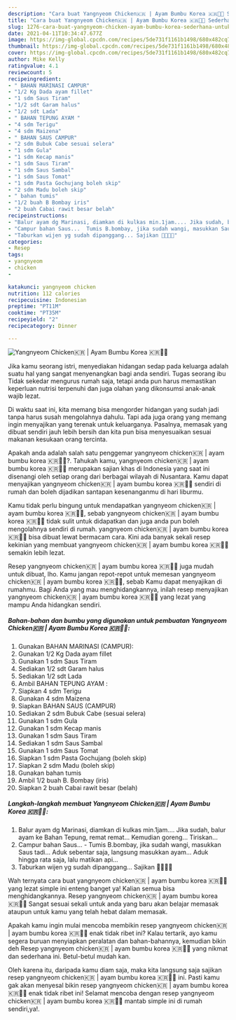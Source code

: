 ```yaml
---
description: "Cara buat Yangnyeom Chicken🇰🇷 | Ayam Bumbu Korea 🇰🇷🍲🤤 Sederhana Untuk Jualan"
title: "Cara buat Yangnyeom Chicken🇰🇷 | Ayam Bumbu Korea 🇰🇷🍲🤤 Sederhana Untuk Jualan"
slug: 1276-cara-buat-yangnyeom-chicken-ayam-bumbu-korea-sederhana-untuk-jualan
date: 2021-04-11T10:34:47.677Z
image: https://img-global.cpcdn.com/recipes/5de731f1161b1498/680x482cq70/yangnyeom-chicken🇰🇷-ayam-bumbu-korea-🇰🇷🍲🤤-foto-resep-utama.jpg
thumbnail: https://img-global.cpcdn.com/recipes/5de731f1161b1498/680x482cq70/yangnyeom-chicken🇰🇷-ayam-bumbu-korea-🇰🇷🍲🤤-foto-resep-utama.jpg
cover: https://img-global.cpcdn.com/recipes/5de731f1161b1498/680x482cq70/yangnyeom-chicken🇰🇷-ayam-bumbu-korea-🇰🇷🍲🤤-foto-resep-utama.jpg
author: Mike Kelly
ratingvalue: 4.1
reviewcount: 5
recipeingredient:
- " BAHAN MARINASI CAMPUR"
- "1/2 Kg Dada ayam fillet"
- "1 sdm Saus Tiram"
- "1/2 sdt Garam halus"
- "1/2 sdt Lada"
- " BAHAN TEPUNG AYAM "
- "4 sdm Terigu"
- "4 sdm Maizena"
- " BAHAN SAUS CAMPUR"
- "2 sdm Bubuk Cabe sesuai selera"
- "1 sdm Gula"
- "1 sdm Kecap manis"
- "1 sdm Saus Tiram"
- "1 sdm Saus Sambal"
- "1 sdm Saus Tomat"
- "1 sdm Pasta Gochujang boleh skip"
- "2 sdm Madu boleh skip"
- " bahan tumis"
- "1/2 buah B Bombay iris"
- "2 buah Cabai rawit besar belah"
recipeinstructions:
- "Balur ayam dg Marinasi, diamkan di kulkas min.1jam.... Jika sudah, balur ayam ke Bahan Tepung, remat remat... Kemudian goreng... Tiriskan..."
- "Campur bahan Saus...  Tumis B.bombay, jika sudah wangi, masukkan Saus tadi... Aduk sebentar saja, langsung masukkan ayam... Aduk hingga rata saja, lalu matikan api..."
- "Taburkan wijen yg sudah dipanggang... Sajikan 🤤💜🇰🇷"
categories:
- Resep
tags:
- yangnyeom
- chicken
- 

katakunci: yangnyeom chicken  
nutrition: 112 calories
recipecuisine: Indonesian
preptime: "PT11M"
cooktime: "PT35M"
recipeyield: "2"
recipecategory: Dinner

---
```



![Yangnyeom Chicken🇰🇷 | Ayam Bumbu Korea 🇰🇷🍲🤤](https://img-global.cpcdn.com/recipes/5de731f1161b1498/680x482cq70/yangnyeom-chicken🇰🇷-ayam-bumbu-korea-🇰🇷🍲🤤-foto-resep-utama.jpg)

Jika kamu seorang istri, menyediakan hidangan sedap pada keluarga adalah suatu hal yang sangat menyenangkan bagi anda sendiri. Tugas seorang ibu Tidak sekedar mengurus rumah saja, tetapi anda pun harus memastikan keperluan nutrisi terpenuhi dan juga olahan yang dikonsumsi anak-anak wajib lezat.

Di waktu  saat ini, kita memang bisa mengorder hidangan yang sudah jadi tanpa harus susah mengolahnya dahulu. Tapi ada juga orang yang memang ingin menyajikan yang terenak untuk keluarganya. Pasalnya, memasak yang dibuat sendiri jauh lebih bersih dan kita pun bisa menyesuaikan sesuai makanan kesukaan orang tercinta. 



Apakah anda adalah salah satu penggemar yangnyeom chicken🇰🇷 | ayam bumbu korea 🇰🇷🍲🤤?. Tahukah kamu, yangnyeom chicken🇰🇷 | ayam bumbu korea 🇰🇷🍲🤤 merupakan sajian khas di Indonesia yang saat ini disenangi oleh setiap orang dari berbagai wilayah di Nusantara. Kamu dapat menyajikan yangnyeom chicken🇰🇷 | ayam bumbu korea 🇰🇷🍲🤤 sendiri di rumah dan boleh dijadikan santapan kesenanganmu di hari liburmu.

Kamu tidak perlu bingung untuk mendapatkan yangnyeom chicken🇰🇷 | ayam bumbu korea 🇰🇷🍲🤤, sebab yangnyeom chicken🇰🇷 | ayam bumbu korea 🇰🇷🍲🤤 tidak sulit untuk didapatkan dan juga anda pun boleh mengolahnya sendiri di rumah. yangnyeom chicken🇰🇷 | ayam bumbu korea 🇰🇷🍲🤤 bisa dibuat lewat bermacam cara. Kini ada banyak sekali resep kekinian yang membuat yangnyeom chicken🇰🇷 | ayam bumbu korea 🇰🇷🍲🤤 semakin lebih lezat.

Resep yangnyeom chicken🇰🇷 | ayam bumbu korea 🇰🇷🍲🤤 juga mudah untuk dibuat, lho. Kamu jangan repot-repot untuk memesan yangnyeom chicken🇰🇷 | ayam bumbu korea 🇰🇷🍲🤤, sebab Kamu dapat menyajikan di rumahmu. Bagi Anda yang mau menghidangkannya, inilah resep menyajikan yangnyeom chicken🇰🇷 | ayam bumbu korea 🇰🇷🍲🤤 yang lezat yang mampu Anda hidangkan sendiri.

<!--inarticleads1-->

##### Bahan-bahan dan bumbu yang digunakan untuk pembuatan Yangnyeom Chicken🇰🇷 | Ayam Bumbu Korea 🇰🇷🍲🤤:

1. Gunakan  BAHAN MARINASI (CAMPUR):
1. Gunakan 1/2 Kg Dada ayam fillet
1. Gunakan 1 sdm Saus Tiram
1. Sediakan 1/2 sdt Garam halus
1. Sediakan 1/2 sdt Lada
1. Ambil  BAHAN TEPUNG AYAM :
1. Siapkan 4 sdm Terigu
1. Gunakan 4 sdm Maizena
1. Siapkan  BAHAN SAUS (CAMPUR)
1. Sediakan 2 sdm Bubuk Cabe (sesuai selera)
1. Gunakan 1 sdm Gula
1. Gunakan 1 sdm Kecap manis
1. Gunakan 1 sdm Saus Tiram
1. Sediakan 1 sdm Saus Sambal
1. Gunakan 1 sdm Saus Tomat
1. Siapkan 1 sdm Pasta Gochujang (boleh skip)
1. Siapkan 2 sdm Madu (boleh skip)
1. Gunakan  bahan tumis
1. Ambil 1/2 buah B. Bombay (iris)
1. Siapkan 2 buah Cabai rawit besar (belah)




<!--inarticleads2-->

##### Langkah-langkah membuat Yangnyeom Chicken🇰🇷 | Ayam Bumbu Korea 🇰🇷🍲🤤:

1. Balur ayam dg Marinasi, diamkan di kulkas min.1jam.... Jika sudah, balur ayam ke Bahan Tepung, remat remat... Kemudian goreng... Tiriskan...
1. Campur bahan Saus...  - Tumis B.bombay, jika sudah wangi, masukkan Saus tadi... Aduk sebentar saja, langsung masukkan ayam... Aduk hingga rata saja, lalu matikan api...
1. Taburkan wijen yg sudah dipanggang... Sajikan 🤤💜🇰🇷




Wah ternyata cara buat yangnyeom chicken🇰🇷 | ayam bumbu korea 🇰🇷🍲🤤 yang lezat simple ini enteng banget ya! Kalian semua bisa menghidangkannya. Resep yangnyeom chicken🇰🇷 | ayam bumbu korea 🇰🇷🍲🤤 Sangat sesuai sekali untuk anda yang baru akan belajar memasak ataupun untuk kamu yang telah hebat dalam memasak.

Apakah kamu ingin mulai mencoba membikin resep yangnyeom chicken🇰🇷 | ayam bumbu korea 🇰🇷🍲🤤 enak tidak ribet ini? Kalau tertarik, ayo kamu segera buruan menyiapkan peralatan dan bahan-bahannya, kemudian bikin deh Resep yangnyeom chicken🇰🇷 | ayam bumbu korea 🇰🇷🍲🤤 yang nikmat dan sederhana ini. Betul-betul mudah kan. 

Oleh karena itu, daripada kamu diam saja, maka kita langsung saja sajikan resep yangnyeom chicken🇰🇷 | ayam bumbu korea 🇰🇷🍲🤤 ini. Pasti kamu gak akan menyesal bikin resep yangnyeom chicken🇰🇷 | ayam bumbu korea 🇰🇷🍲🤤 enak tidak ribet ini! Selamat mencoba dengan resep yangnyeom chicken🇰🇷 | ayam bumbu korea 🇰🇷🍲🤤 mantab simple ini di rumah sendiri,ya!.

